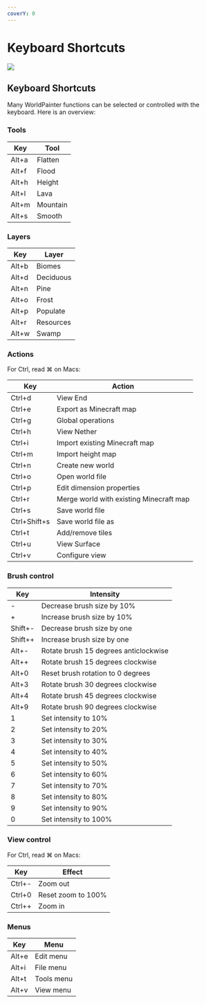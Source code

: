 ```yaml
---
coverY: 0
---
```


# Keyboard Shortcuts

![](https://upload.wikimedia.org/wikipedia/commons/thumb/5/51/KB\_United\_States-NoAltGr.svg/400px-KB\_United\_States-NoAltGr.svg.png)

## Keyboard Shortcuts

Many WorldPainter functions can be selected or controlled with the keyboard. Here is an overview:

### Tools

| **Key** | **Tool** |
| ------- | -------- |
| Alt+a   | Flatten  |
| Alt+f   | Flood    |
| Alt+h   | Height   |
| Alt+l   | Lava     |
| Alt+m   | Mountain |
| Alt+s   | Smooth   |

### Layers

| **Key** | **Layer** |
| ------- | --------- |
| Alt+b   | Biomes    |
| Alt+d   | Deciduous |
| Alt+n   | Pine      |
| Alt+o   | Frost     |
| Alt+p   | Populate  |
| Alt+r   | Resources |
| Alt+w   | Swamp     |

### Actions

For Ctrl, read ⌘ on Macs:

| **Key**      | **Action**                              |
| ------------ | --------------------------------------- |
| Ctrl+d       | View End                                |
| Ctrl+e       | Export as Minecraft map                 |
| Ctrl+g       | Global operations                       |
| Ctrl+h       | View Nether                             |
| Ctrl+i       | Import existing Minecraft map           |
| Ctrl+m       | Import height map                       |
| Ctrl+n       | Create new world                        |
| Ctrl+o       | Open world file                         |
| Ctrl+p       | Edit dimension properties               |
| Ctrl+r       | Merge world with existing Minecraft map |
| Ctrl+s       | Save world file                         |
| Ctrl+Shift+s | Save world file as                      |
| Ctrl+t       | Add/remove tiles                        |
| Ctrl+u       | View Surface                            |
| Ctrl+v       | Configure view                          |

### Brush control

| **Key** | **Intensity**                         |
| ------- | ------------------------------------- |
| -       | Decrease brush size by 10%            |
| +       | Increase brush size by 10%            |
| Shift+- | Decrease brush size by one            |
| Shift++ | Increase brush size by one            |
| Alt+-   | Rotate brush 15 degrees anticlockwise |
| Alt++   | Rotate brush 15 degrees clockwise     |
| Alt+0   | Reset brush rotation to 0 degrees     |
| Alt+3   | Rotate brush 30 degrees clockwise     |
| Alt+4   | Rotate brush 45 degrees clockwise     |
| Alt+9   | Rotate brush 90 degrees clockwise     |
| 1       | Set intensity to 10%                  |
| 2       | Set intensity to 20%                  |
| 3       | Set intensity to 30%                  |
| 4       | Set intensity to 40%                  |
| 5       | Set intensity to 50%                  |
| 6       | Set intensity to 60%                  |
| 7       | Set intensity to 70%                  |
| 8       | Set intensity to 80%                  |
| 9       | Set intensity to 90%                  |
| 0       | Set intensity to 100%                 |

### View control

For Ctrl, read ⌘ on Macs:

| **Key** | **Effect**         |
| ------- | ------------------ |
| Ctrl+-  | Zoom out           |
| Ctrl+0  | Reset zoom to 100% |
| Ctrl++  | Zoom in            |

### Menus

| **Key** | **Menu**   |
| ------- | ---------- |
| Alt+e   | Edit menu  |
| Alt+i   | File menu  |
| Alt+t   | Tools menu |
| Alt+v   | View menu  |
